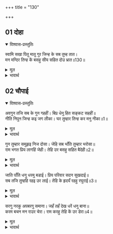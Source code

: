 +++
title = "130"

+++


## 01 दोहा
<details open><summary>विश्वास-प्रस्तुतिः</summary>

स्वामि सखा पितु मातु गुर जिन्ह के सब तुम्ह तात।  
मन मन्दिर तिन्ह कें बसहु सीय सहित दोउ भ्रात॥130॥  
</details>
<details><summary>मूल</summary>

स्वामि सखा पितु मातु गुर जिन्ह के सब तुम्ह तात।  
मन मन्दिर तिन्ह कें बसहु सीय सहित दोउ भ्रात॥130॥  
</details>

<details><summary>भावार्थ</summary>

हे तात! जिनके स्वामी, सखा, पिता, माता और गुरु सब कुछ आप ही हैं, उनके मन रूपी मन्दिर में सीता सहित आप दोनों भाई निवास कीजिए॥130॥  
</details>




## 02 चौपाई
<details open><summary>विश्वास-प्रस्तुतिः</summary>

अवगुन तजि सब के गुन गहहीं। बिप्र धेनु हित सङ्कट सहहीं॥  
नीति निपुन जिन्ह कइ जग लीका। घर तुम्हार तिन्ह कर मनु नीका॥1॥  
</details>
<details><summary>मूल</summary>

अवगुन तजि सब के गुन गहहीं। बिप्र धेनु हित सङ्कट सहहीं॥  
नीति निपुन जिन्ह कइ जग लीका। घर तुम्हार तिन्ह कर मनु नीका॥1॥  
</details>

<details><summary>भावार्थ</summary>

जो अवगुणों को छोडकर सबके गुणों को ग्रहण करते हैं, ब्राह्मण और गो के लिए सङ्कट सहते हैं, नीति-निपुणता में जिनकी जगत में मर्यादा है, उनका सुन्दर मन आपका घर है॥1॥  
</details>

गुन तुम्हार समुझइ निज दोसा। जेहि सब भाँति तुम्हार भरोसा॥  
राम भगत प्रिय लागहिं जेही। तेहि उर बसहु सहित बैदेही॥2॥  

<details><summary>मूल</summary>

गुन तुम्हार समुझइ निज दोसा। जेहि सब भाँति तुम्हार भरोसा॥  
राम भगत प्रिय लागहिं जेही। तेहि उर बसहु सहित बैदेही॥2॥  
</details>

<details><summary>भावार्थ</summary>

जो गुणों को आपका और दोषों को अपना समझता है, जिसे सब प्रकार से आपका ही भरोसा है और राम भक्त जिसे प्यारे लगते हैं, उसके हृदय में आप सीता सहित निवास कीजिए॥2॥  
</details>

जाति पाँति धनु धरमु बडाई। प्रिय परिवार सदन सुखदाई॥  
सब तजि तुम्हहि रहइ उर लाई। तेहि के हृदयँ रहहु रघुराई॥3॥  

<details><summary>मूल</summary>

जाति पाँति धनु धरमु बडाई। प्रिय परिवार सदन सुखदाई॥  
सब तजि तुम्हहि रहइ उर लाई। तेहि के हृदयँ रहहु रघुराई॥3॥  
</details>

<details><summary>भावार्थ</summary>

जाति, पाँति, धन, धर्म, बडाई, प्यारा परिवार और सुख देने वाला घर, सबको छोडकर जो केवल आपको ही हृदय में धारण किए रहता है, हे रघुनाथजी! आप उसके हृदय में रहिए॥3॥  
</details>

सरगु नरकु अपबरगु समाना। जहँ तहँ देख धरें धनु बाना॥  
करम बचन मन राउर चेरा। राम करहु तेहि कें उर डेरा॥4॥  

<details><summary>मूल</summary>

सरगु नरकु अपबरगु समाना। जहँ तहँ देख धरें धनु बाना॥  
करम बचन मन राउर चेरा। राम करहु तेहि कें उर डेरा॥4॥  
</details>

<details><summary>भावार्थ</summary>

स्वर्ग, नरक और मोक्ष जिसकी दृष्टि में समान हैं, क्योङ्कि वह जहाँ-तहाँ (सब जगह) केवल धनुष-बाण धारण किए आपको ही देखता है और जो कर्म से, वचन से और मन से आपका दास है, हे रामजी! आप उसके हृदय में डेरा कीजिए॥4॥  
</details>


